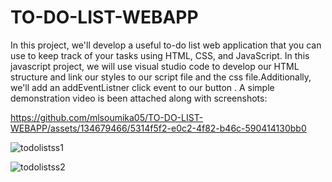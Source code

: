 # TO-DO-LIST-WEBAPP
In this project, we'll develop a useful to-do list web application that you can use to keep track of your tasks using HTML, CSS, and JavaScript.  In this javascript project, we will use visual studio code to develop our HTML structure and link our styles to our script file and the css file.Additionally, we'll add an addEventListner click event to our button .
A simple demonstration video is been attached along with screenshots:

https://github.com/mlsoumika05/TO-DO-LIST-WEBAPP/assets/134679466/5314f5f2-e0c2-4f82-b46c-590414130bb0

![todolistss1](https://github.com/mlsoumika05/TO-DO-LIST-WEBAPP/assets/134679466/5d4dcbea-8584-4a6b-b45f-6781a7819d82)

![todolistss2](https://github.com/mlsoumika05/TO-DO-LIST-WEBAPP/assets/134679466/fa07843a-37f4-46dd-945f-da208ae4e72d)
